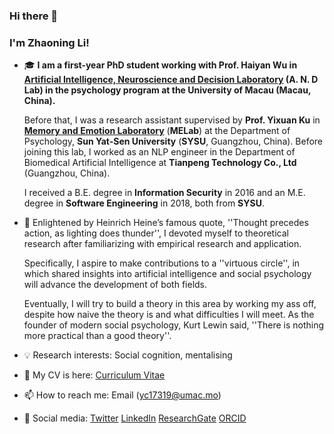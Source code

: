### Hi there 👋

<!--
**Das-Boot/Das-Boot** is a ✨ _special_ ✨ repository because its `README.md` (this file) appears on your GitHub profile.
-->

### I'm Zhaoning Li!

- 🎓 **I am a first-year PhD student working with Prof. Haiyan Wu in [**Artificial Intelligence, Neuroscience and Decision Laboratory**](https://andlab-um.com) (**A. N. D Lab**) in the psychology program at the University of Macau (Macau, China).**

  Before that, I was a research assistant supervised by **Prof. Yixuan Ku** in [**Memory and Emotion Laboratory**](https://sysumelab.com) (**MELab**) at the Department of Psychology, **Sun Yat-Sen University** (**SYSU**, Guangzhou, China). Before joining this lab, I worked as an NLP engineer in the Department of Biomedical Artificial Intelligence at **Tianpeng Technology Co., Ltd** (Guangzhou, China). 
  
  I received a B.E. degree in **Information Security** in 2016 and an M.E. degree in **Software Engineering** in 2018, both from **SYSU**.

- :high_brightness: Enlightened by Heinrich Heine’s famous quote, ''Thought precedes action, as lighting does thunder'', I devoted myself to theoretical research after familiarizing with empirical research and application. 
  
  Specifically, I aspire to make contributions to a ''virtuous circle'', in which shared insights into artificial intelligence and social psychology will advance the development of both fields. 
  
  Eventually, I will try to build a theory in this area by working my ass off, despite how naive the theory is and what difficulties I will meet. As the founder of modern social psychology, Kurt Lewin said, ''There is nothing more practical than a good theory''.
- :bulb: Research interests: Social cognition, mentalising 
- 🌱 My CV is here: [Curriculum Vitae](https://github.com/Das-Boot/Das-Boot/blob/main/CV-Zhaoning%20Li.pdf)
- 📫 How to reach me: Email (yc17319@umac.mo)
- :key: Social media: [Twitter](https://twitter.com/lizhn7) [LinkedIn](https://www.linkedin.com/in/zhaoning-li-b82bb1136/) [ResearchGate](https://www.researchgate.net/profile/Zhaoning_Li2) [ORCID](https://orcid.org/0000-0002-7578-3076)
